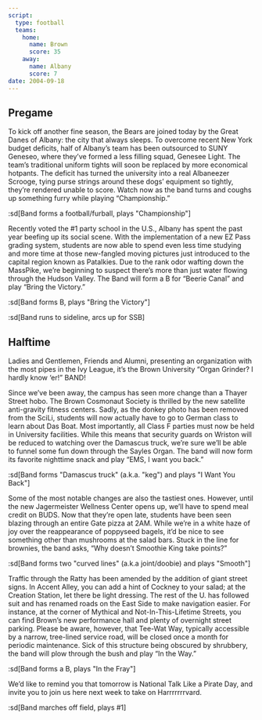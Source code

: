 ```yaml
---
script:
  type: football
  teams:
    home:
      name: Brown
      score: 35
    away:
      name: Albany
      score: 7
date: 2004-09-18
---
```


## Pregame

To kick off another fine season, the Bears are joined today by the Great Danes of Albany: the city that always sleeps. To overcome recent New York budget deficits, half of Albany’s team has been outsourced to SUNY Geneseo, where they’ve formed a less filling squad, Genesee Light. The team’s traditional uniform tights will soon be replaced by more economical hotpants. The deficit has turned the university into a real Albaneezer Scrooge, tying purse strings around these dogs’ equipment so tightly, they’re rendered unable to score. Watch now as the band turns and coughs up something furry while playing “Championship.”

:sd[Band forms a football/furball, plays "Championship"]

Recently voted the #1 party school in the U.S., Albany has spent the past year beefing up its social scene. With the implementation of a new EZ Pass grading system, students are now able to spend even less time studying and more time at those new-fangled moving pictures just introduced to the capital region known as Patalkies. Due to the rank odor wafting down the MassPike, we’re beginning to suspect there’s more than just water flowing through the Hudson Valley. The Band will form a B for “Beerie Canal” and play “Bring the Victory.”

:sd[Band forms B, plays "Bring the Victory"]

:sd[Band runs to sideline, arcs up for SSB]

## Halftime

Ladies and Gentlemen, Friends and Alumni, presenting an organization with the most pipes in the Ivy League, it’s the Brown University “Organ Grinder? I hardly know ‘er!” BAND!

Since we’ve been away, the campus has seen more change than a Thayer Street hobo. The Brown Cosmonaut Society is thrilled by the new satellite anti-gravity fitness centers. Sadly, as the donkey photo has been removed from the SciLi, students will now actually have to go to German class to learn about Das Boat. Most importantly, all Class F parties must now be held in University facilities. While this means that security guards on Wriston will be reduced to watching over the Damascus truck, we’re sure we’ll be able to funnel some fun down through the Sayles Organ. The band will now form its favorite nighttime snack and play “EMS, I want you back.”

:sd[Band forms "Damascus truck" (a.k.a. "keg") and plays "I Want You Back"]

Some of the most notable changes are also the tastiest ones. However, until the new Jagermeister Wellness Center opens up, we’ll have to spend meal credit on BUDS. Now that they’re open late, students have been seen blazing through an entire Gate pizza at 2AM. While we’re in a white haze of joy over the reappearance of poppyseed bagels, it’d be nice to see something other than mushrooms at the salad bars. Stuck in the line for brownies, the band asks, “Why doesn’t Smoothie King take points?”

:sd[Band forms two "curved lines" (a.k.a joint/doobie) and plays "Smooth"]

Traffic through the Ratty has been amended by the addition of giant street signs. In Accent Alley, you can add a hint of Cockney to your salad; at the Creation Station, let there be light dressing. The rest of the U. has followed suit and has renamed roads on the East Side to make navigation easier. For instance, at the corner of Mythical and Not-In-This-Lifetime Streets, you can find Brown’s new performance hall and plenty of overnight street parking. Please be aware, however, that Tee-Wat Way, typically accessible by a narrow, tree-lined service road, will be closed once a month for periodic maintenance. Sick of this structure being obscured by shrubbery, the band will plow through the bush and play “In the Way.”

:sd[Band forms a B, plays "In the Fray"]

We’d like to remind you that tomorrow is National Talk Like a Pirate Day, and invite you to join us here next week to take on Harrrrrrrvard.

:sd[Band marches off field, plays #1]
